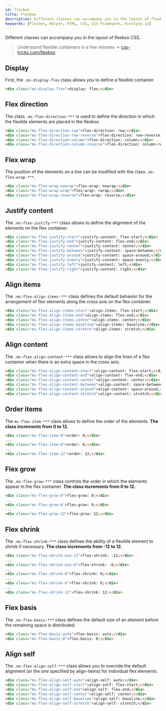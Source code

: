 ```yaml
---
id: flexbox
title: Flexbox
description: Different classes can accompany you in the layout of flexbox CSS.
keywords: [Flexbox, Helper, HTML, CSS, CSS Framework, minstyle.io]
---
```


Different classes can accompany you in the layout of flexbox CSS.

> Understand flexible containers in a few minutes -> [css-tricks.com/flexbox](https://css-tricks.com/snippets/css/a-guide-to-flexbox/)

## Display

First, the `.ms-display-flex` class allows you to define a flexible container.

```html
<div class="ms-display-flex">display: flex;</div>
```

## Flex direction

The class `.ms-flex-direction-***` is used to define the direction in which the flexible elements are placed in the flexbox.

```html
<div class="ms-flex-direction-row">flex-direction: row;</div>
<div class="ms-flex-direction-row-reverse">flex-direction: row-reverse;</div>
<div class="ms-flex-direction-column">flex-direction: column;</div>
<div class="ms-flex-direction-column-reverse">flex-direction: column-reverse;</div>
```

## Flex wrap

The position of the elements on a line can be modified with the class `.ms-flex-wrap-***`.

```html
<div class="ms-flex-wrap-nowrap">flex-wrap: nowrap;</div>
<div class="ms-flex-wrap-wrap">flex-wrap: rwrap;</div>
<div class="ms-flex-wrap-reverse">flex-wrap: reverse;</div>
```

## Justify content

The `.ms-flex-justify-***` class allows to define the alignment of the elements on the flex container.

```html
<div class="ms-flex-justify-start">justify-content: flex-start;</div>
<div class="ms-flex-justify-end">justify-content: flex-end;</div>
<div class="ms-flex-justify-center">justify-content: center;</div>
<div class="ms-flex-justify-between">justify-content: space-between;</div>
<div class="ms-flex-justify-around">justify-content: space-around;</div>
<div class="ms-flex-justify-evenly">justify-content: space-evenly;</div>
<div class="ms-flex-justify-left">justify-content: left;</div>
<div class="ms-flex-justify-right">justify-content: right;</div>
```

## Align items

The `.ms-flex-align-items-***` class defines the default behavior for the arrangement of flex elements along the cross axis on the flex container.

```html
<div class="ms-flex-align-items-start">align-items: flex-start;</div>
<div class="ms-flex-align-items-end">align-items: flex-end;</div>
<div class="ms-flex-align-items-center">align-items: center;</div>
<div class="ms-flex-align-items-baseline">align-items: baseline;</div>
<div class="ms-flex-align-items-stretch">align-items: stretch;</div>
```

## Align content

The `.ms-flex-align-content-***` class allows to align the lines of a flex container when there is an extra space in the cross axis.

```html
<div class="ms-flex-align-content-start">align-content: flex-start;</div>
<div class="ms-flex-align-content-end">align-content: flex-end;</div>
<div class="ms-flex-align-content-center">align-content: center;</div>
<div class="ms-flex-align-content-between">align-content: space-between;</div>
<div class="ms-flex-align-content-around">align-content: space-around;</div>
<div class="ms-flex-align-content-stretch">align-content: stretch;</div>
```

## Order items

The `ms-flex-item-***` class allows to define the order of the elements. **The class increments from 0 to 12.**

```html
<div class="ms-flex-item-0">order: 0;</div>
...
<div class="ms-flex-item-6">order: 6;</div>
...
<div class="ms-flex-item-12">order: 12;</div>
```

## Flex grow

The `.ms-flex-grow-***` class controls the order in which the elements appear in the flex container. **The class increments from 0 to 12.**

```html
<div class="ms-flex-grow-0">flex-grow: 0;</div>
...
<div class="ms-flex-grow-6">flex-grow: 6;</div>
...
<div class="ms-flex-grow-12">flex-grow: 12;</div>
```

## Flex shrink

The `.ms-flex-shrink-***` class defines the ability of a flexible element to shrink if necessary. **The class increments from -12 to 12.**

```html
<div class="ms-flex-shrink-min-12">flex-shrink: -12;</div>
...
<div class="ms-flex-shrink-min-6">flex-shrink: -6;</div>
...
<div class="ms-flex-shrink-0">flex-shrink: 0;</div>
...
<div class="ms-flex-shrink-6">flex-shrink: 6;</div>
...
<div class="ms-flex-shrink-12">flex-shrink: 12;</div>
```

## Flex basis

The `.ms-flex-basis-***` class defines the default size of an element before the remaining space is distributed.

```html
<div class="ms-flex-basis-auto">flex-basis: auto;</div>
<div class="ms-flex-basis-0">flex-basis: 0;</div>
```

## Align self

The `.ms-flex-align-self-***` class allows you to override the default alignment (or the one specified by align-items) for individual flex elements.

```html
<div class="ms-flex-align-self-auto">align-self: auto;</div>
<div class="ms-flex-align-self-start">align-self: flex-start;</div>
<div class="ms-flex-align-self-end">align-self: flex-end;</div>
<div class="ms-flex-align-self-center">align-self: center;</div>
<div class="ms-flex-align-self-baseline">align-self: baseline;</div>
<div class="ms-flex-align-self-stretch">align-self: stretch;</div>
```